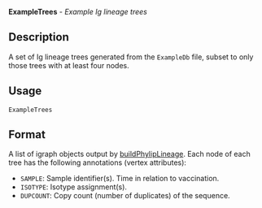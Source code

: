 





**ExampleTrees** - *Example Ig lineage trees*

Description
--------------------

A set of Ig lineage trees generated from the `ExampleDb` file, subset to
only those trees with at least four nodes.


Usage
--------------------
```
ExampleTrees
```


Format
-------------------
A list of igraph objects output by [buildPhylipLineage](buildPhylipLineage.md).
Each node of each tree has the following annotations (vertex attributes):

+ `SAMPLE`:    Sample identifier(s). Time in relation to vaccination.
+ `ISOTYPE`:   Isotype assignment(s). 
+ `DUPCOUNT`:  Copy count (number of duplicates) of the sequence.





